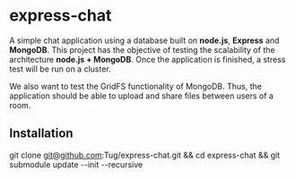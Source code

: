 # express-chat
      
  A simple chat application using a database built on **node.js**, **Express** and **MongoDB**.
  This project has the objective of testing the scalability of the architecture **node.js + MongoDB**.
  Once the application is finished, a stress test will be run on a cluster.

  We also want to test the GridFS functionality of MongoDB.
  Thus, the application should be able to upload and share files between users of a room.
  

## Installation

  git clone git@github.com:Tug/express-chat.git && cd express-chat && git submodule update --init --recursive


